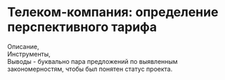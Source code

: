 # Телеком-компания: определение перспективного тарифа

Описание,  
Инструменты,  
Выводы - буквально пара предложений по выявленным закономерностям, чтобы был понятен статус проекта.
